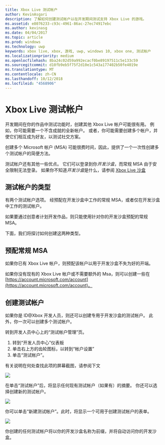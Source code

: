 ```yaml
---
title: Xbox Live 测试帐户
author: KevinAsgari
description: 了解如何创建测试帐户以在开发期间测试支持 Xbox Live 的游戏。
ms.assetid: e8076233-c93c-4961-86ac-27ec74917ebc
ms.author: kevinasg
ms.date: 04/04/2017
ms.topic: article
ms.prod: windows
ms.technology: uwp
keywords: xbox live, xbox, 游戏, uwp, windows 10, xbox one, 测试帐户
ms.localizationpriority: medium
ms.openlocfilehash: 8ba24c02d59a992ecacf0be89197511c5e133c59
ms.sourcegitcommit: d10fb9eb5f75f2d10e1c543a177402b50fe4019e
ms.translationtype: MT
ms.contentlocale: zh-CN
ms.lasthandoff: 10/12/2018
ms.locfileid: "4568906"
---
```

# <a name="xbox-live-test-accounts"></a>Xbox Live 测试帐户

开发期间在你的作品中测试功能时，创建其他 Xbox Live 帐户可能很有用。  例如，你可能需要一个不含成就的全新帐户。  或者，你可能需要创建多个帐户，并使它们相互成为好友，以测试社交方案。

创建多个 Microsoft 帐户 (MSA) 可能很费时间，因此，提供了一个一次性创建多个测试帐户的简便方法。

测试帐户还有其他一些优点。  它们可以登录到你*开发沙盒*，而常规 MSA 由于安全限制无法登录。  如果你不知道*开发沙盒*是什么，请参阅 [Xbox Live 沙盒](xbox-live-sandboxes.md)

## <a name="types-of-test-accounts"></a>测试帐户的类型

有两个测试帐户选项。  经预配在开发沙盒中工作的常规 MSA，或者仅在开发沙盒中工作的测试帐户。

如果要通过创意者计划开发作品，则只能使用针对你的开发沙盒预配的常规 MSA。

下面，我们将探讨如何创建这两种类型。

## <a name="provisioning-regular-msas"></a>预配常规 MSA

如果你已有 Xbox Live 帐户，则预配该帐户以用于开发沙盒不失为好的开端。

如果你没有现有的 Xbox Live 帐户或不需要额外的 Msa，则可以创建一些在[https://account.microsoft.com/account](https://account.microsoft.com/account)。

## <a name="creating-test-accounts"></a>创建测试帐户

如果你是 ID@Xbox 开发人员，则还可以创建专用于开发沙盒的测试帐户。  此外，你一次可以创建多个测试帐户。

转到开发人员中心上的“测试帐户管理”页。
1. 转到“开发人员中心”仪表板
2. 单击右上方的齿轮图标，以转到“帐户设置”
3. 单击“测试帐户”。

有关说明在何处查找此项的屏幕截图，请参阅下文

![](images/getting_started/devcenter_testaccount_nav.png)

在单击“测试帐户”后，将显示任何现有测试帐户（如果有）的摘要。  你还可以选择创建新的测试帐户。

![](images/getting_started/devcenter_testaccount_summary.png)

你可以单击“新建测试帐户”。此时，将显示一个可用于创建测试帐户的表单。

![](images/getting_started/devcenter_testaccount_new.png)

你创建的任何测试帐户将以你的开发沙盒名称为前缀，并将自动访问你的开发沙盒。
